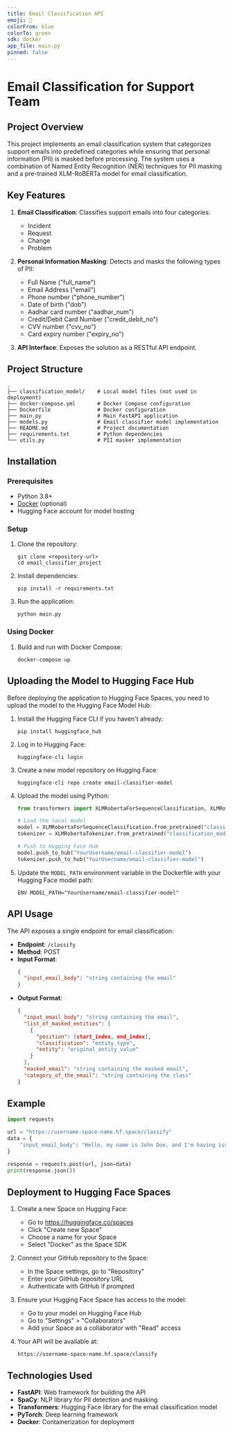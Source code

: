```yaml
---
title: Email Classification API
emoji: 📧
colorFrom: blue
colorTo: green
sdk: docker
app_file: main.py
pinned: false
---
```


# Email Classification for Support Team

## Project Overview

This project implements an email classification system that categorizes support emails into predefined categories while ensuring that personal information (PII) is masked before processing. The system uses a combination of Named Entity Recognition (NER) techniques for PII masking and a pre-trained XLM-RoBERTa model for email classification.

## Key Features

1. **Email Classification**: Classifies support emails into four categories:
   - Incident
   - Request
   - Change
   - Problem

2. **Personal Information Masking**: Detects and masks the following types of PII:
   - Full Name ("full_name")
   - Email Address ("email")
   - Phone number ("phone_number")
   - Date of birth ("dob")
   - Aadhar card number ("aadhar_num")
   - Credit/Debit Card Number ("credit_debit_no")
   - CVV number ("cvv_no")
   - Card expiry number ("expiry_no")

3. **API Interface**: Exposes the solution as a RESTful API endpoint.

## Project Structure

```
.
├── classification_model/    # Local model files (not used in deployment)
├── docker-compose.yml       # Docker Compose configuration
├── Dockerfile               # Docker configuration
├── main.py                  # Main FastAPI application
├── models.py                # Email classifier model implementation
├── README.md                # Project documentation
├── requirements.txt         # Python dependencies
└── utils.py                 # PII masker implementation
```

## Installation

### Prerequisites

- Python 3.8+
- [Docker](https://www.docker.com/) (optional)
- Hugging Face account for model hosting

### Setup

1. Clone the repository:
   ```
   git clone <repository-url>
   cd email_classifier_project
   ```

2. Install dependencies:
   ```
   pip install -r requirements.txt
   ```

3. Run the application:
   ```
   python main.py
   ```

### Using Docker

1. Build and run with Docker Compose:
   ```
   docker-compose up
   ```

## Uploading the Model to Hugging Face Hub

Before deploying the application to Hugging Face Spaces, you need to upload the model to the Hugging Face Model Hub:

1. Install the Hugging Face CLI if you haven't already:
   ```
   pip install huggingface_hub
   ```

2. Log in to Hugging Face:
   ```
   huggingface-cli login
   ```

3. Create a new model repository on Hugging Face:
   ```
   huggingface-cli repo create email-classifier-model
   ```

4. Upload the model using Python:
   ```python
   from transformers import XLMRobertaForSequenceClassification, XLMRobertaTokenizer
   
   # Load the local model
   model = XLMRobertaForSequenceClassification.from_pretrained("classification_model")
   tokenizer = XLMRobertaTokenizer.from_pretrained("classification_model")
   
   # Push to Hugging Face Hub
   model.push_to_hub("YourUsername/email-classifier-model")
   tokenizer.push_to_hub("YourUsername/email-classifier-model")
   ```

5. Update the `MODEL_PATH` environment variable in the Dockerfile with your Hugging Face model path:
   ```
   ENV MODEL_PATH="YourUsername/email-classifier-model"
   ```

## API Usage

The API exposes a single endpoint for email classification:

- **Endpoint**: `/classify`
- **Method**: POST
- **Input Format**:
  ```json
  {
    "input_email_body": "string containing the email"
  }
  ```
- **Output Format**:
  ```json
  {
    "input_email_body": "string containing the email",
    "list_of_masked_entities": [
      {
        "position": [start_index, end_index],
        "classification": "entity_type",
        "entity": "original_entity_value"
      }
    ],
    "masked_email": "string containing the masked email",
    "category_of_the_email": "string containing the class"
  }
  ```

## Example

```python
import requests

url = "https://username-space-name.hf.space/classify"
data = {
    "input_email_body": "Hello, my name is John Doe, and I'm having issues with my account."
}

response = requests.post(url, json=data)
print(response.json())
```

## Deployment to Hugging Face Spaces

1. Create a new Space on Hugging Face:
   - Go to https://huggingface.co/spaces
   - Click "Create new Space"
   - Choose a name for your Space
   - Select "Docker" as the Space SDK

2. Connect your GitHub repository to the Space:
   - In the Space settings, go to "Repository"
   - Enter your GitHub repository URL
   - Authenticate with GitHub if prompted

3. Ensure your Hugging Face Space has access to the model:
   - Go to your model on Hugging Face Hub
   - Go to "Settings" > "Collaborators"
   - Add your Space as a collaborator with "Read" access

4. Your API will be available at:
   ```
   https://username-space-name.hf.space/classify
   ```

## Technologies Used

- **FastAPI**: Web framework for building the API
- **SpaCy**: NLP library for PII detection and masking
- **Transformers**: Hugging Face library for the email classification model
- **PyTorch**: Deep learning framework
- **Docker**: Containerization for deployment